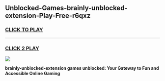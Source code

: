 
## Unblocked-Games-brainly-unblocked-extension-Play-Free-r6qxz
<h3>
<a href="https://premium76.site?title=brainly-unblocked-extension&ref=10A">CLICK TO PLAY</a></h3>
<hr>

<h3>
<a href="https://premium76.site?title=brainly-unblocked-extension&ref=10A">CLICK 2 PLAY</a>
  
</h3>

<a href="https://premium76.site?title=brainly-unblocked-extension&ref=10A"><img src="https://clearcache.store/games.png"></a>


**brainly-unblocked-extension games unblocked: Your Gateway to Fun and Accessible Online Gaming**
